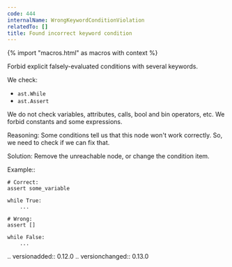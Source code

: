 ```yaml
---
code: 444
internalName: WrongKeywordConditionViolation
relatedTo: []
title: Found incorrect keyword condition
---
```


{% import "macros.html" as macros with context %}

Forbid explicit falsely-evaluated conditions with several keywords.

We check:

  - `ast.While`
  - `ast.Assert`

We do not check variables, attributes, calls, bool and bin operators,
etc. We forbid constants and some expressions.

Reasoning: Some conditions tell us that this node won't work correctly.
So, we need to check if we can fix that.

Solution: Remove the unreachable node, or change the condition item.

Example::

    # Correct:
    assert some_variable
    
    while True:
        ...
    
    # Wrong:
    assert []
    
    while False:
        ...

.. versionadded:: 0.12.0 .. versionchanged:: 0.13.0